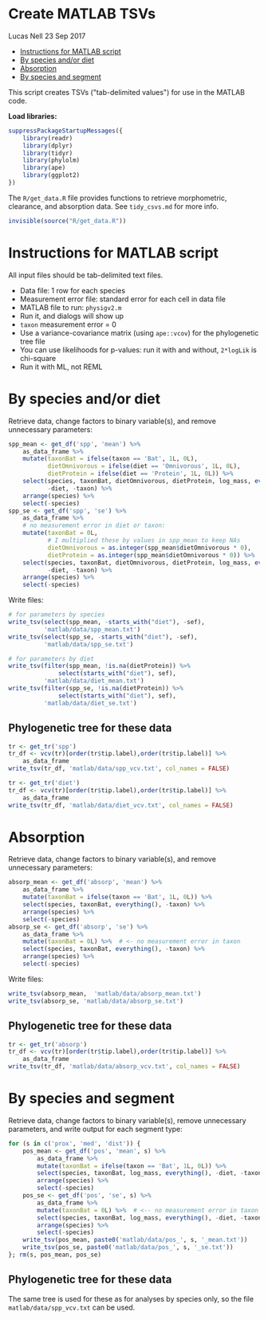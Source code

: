 Create MATLAB TSVs
================
Lucas Nell
23 Sep 2017

-   [Instructions for MATLAB script](#instructions-for-matlab-script)
-   [By species and/or diet](#by-species-andor-diet)
-   [Absorption](#absorption)
-   [By species and segment](#by-species-and-segment)

This script creates TSVs ("tab-delimited values") for use in the MATLAB code.

**Load libraries:**

``` r
suppressPackageStartupMessages({
    library(readr)
    library(dplyr)
    library(tidyr)
    library(phylolm)
    library(ape)
    library(ggplot2)
})
```

The `R/get_data.R` file provides functions to retrieve morphometric, clearance, and absorption data. See `tidy_csvs.md` for more info.

``` r
invisible(source("R/get_data.R"))
```

Instructions for MATLAB script
==============================

All input files should be tab-delimited text files.

-   Data file: 1 row for each species
-   Measurement error file: standard error for each cell in data file
-   MATLAB file to run: `physigv2.m`
-   Run it, and dialogs will show up
-   `taxon` measurement error = 0
-   Use a variance-covariance matrix (using `ape::vcov`) for the phylogenetic tree file
-   You can use likelihoods for p-values: run it with and without, `2*logLik` is chi-square
-   Run it with ML, not REML

By species and/or diet
======================

Retrieve data, change factors to binary variable(s), and remove unnecessary parameters:

``` r
spp_mean <- get_df('spp', 'mean') %>% 
    as_data_frame %>% 
    mutate(taxonBat = ifelse(taxon == 'Bat', 1L, 0L), 
           dietOmnivorous = ifelse(diet == 'Omnivorous', 1L, 0L),
           dietProtein = ifelse(diet == 'Protein', 1L, 0L)) %>% 
    select(species, taxonBat, dietOmnivorous, dietProtein, log_mass, everything(), 
           -diet, -taxon) %>% 
    arrange(species) %>% 
    select(-species)
spp_se <- get_df('spp', 'se') %>%
    as_data_frame %>% 
    # no measurement error in diet or taxon:
    mutate(taxonBat = 0L, 
           # I multiplied these by values in spp_mean to keep NAs
           dietOmnivorous = as.integer(spp_mean$dietOmnivorous * 0), 
           dietProtein = as.integer(spp_mean$dietOmnivorous * 0)) %>%
    select(species, taxonBat, dietOmnivorous, dietProtein, log_mass, everything(), 
           -diet, -taxon) %>% 
    arrange(species) %>% 
    select(-species)
```

Write files:

``` r
# for parameters by species
write_tsv(select(spp_mean, -starts_with("diet"), -sef), 
          'matlab/data/spp_mean.txt')
write_tsv(select(spp_se, -starts_with("diet"), -sef), 
          'matlab/data/spp_se.txt')

# for parameters by diet
write_tsv(filter(spp_mean, !is.na(dietProtein)) %>% 
              select(starts_with("diet"), sef), 
          'matlab/data/diet_mean.txt')
write_tsv(filter(spp_se, !is.na(dietProtein)) %>% 
              select(starts_with("diet"), sef), 
          'matlab/data/diet_se.txt')
```

Phylogenetic tree for these data
--------------------------------

``` r
tr <- get_tr('spp')
tr_df <- vcv(tr)[order(tr$tip.label),order(tr$tip.label)] %>%
    as_data_frame
write_tsv(tr_df, 'matlab/data/spp_vcv.txt', col_names = FALSE)

tr <- get_tr('diet')
tr_df <- vcv(tr)[order(tr$tip.label),order(tr$tip.label)] %>%
    as_data_frame
write_tsv(tr_df, 'matlab/data/diet_vcv.txt', col_names = FALSE)
```

Absorption
==========

Retrieve data, change factors to binary variable(s), and remove unnecessary parameters:

``` r
absorp_mean <- get_df('absorp', 'mean') %>% 
    as_data_frame %>% 
    mutate(taxonBat = ifelse(taxon == 'Bat', 1L, 0L)) %>% 
    select(species, taxonBat, everything(), -taxon) %>% 
    arrange(species) %>% 
    select(-species)
absorp_se <- get_df('absorp', 'se') %>%
    as_data_frame %>% 
    mutate(taxonBat = 0L) %>%  # <- no measurement error in taxon
    select(species, taxonBat, everything(), -taxon) %>% 
    arrange(species) %>% 
    select(-species)
```

Write files:

``` r
write_tsv(absorp_mean,  'matlab/data/absorp_mean.txt')
write_tsv(absorp_se, 'matlab/data/absorp_se.txt')
```

Phylogenetic tree for these data
--------------------------------

``` r
tr <- get_tr('absorp')
tr_df <- vcv(tr)[order(tr$tip.label),order(tr$tip.label)] %>%
    as_data_frame
write_tsv(tr_df, 'matlab/data/absorp_vcv.txt', col_names = FALSE)
```

By species and segment
======================

Retrieve data, change factors to binary variable(s), remove unnecessary parameters, and write output for each segment type:

``` r
for (s in c('prox', 'med', 'dist')) {
    pos_mean <- get_df('pos', 'mean', s) %>%
        as_data_frame %>% 
        mutate(taxonBat = ifelse(taxon == 'Bat', 1L, 0L)) %>% 
        select(species, taxonBat, log_mass, everything(), -diet, -taxon) %>% 
        arrange(species) %>% 
        select(-species)
    pos_se <- get_df('pos', 'se', s) %>%
        as_data_frame %>% 
        mutate(taxonBat = 0L) %>%  # <-- no measurement error in taxon
        select(species, taxonBat, log_mass, everything(), -diet, -taxon) %>% 
        arrange(species) %>% 
        select(-species)
    write_tsv(pos_mean, paste0('matlab/data/pos_', s, '_mean.txt'))
    write_tsv(pos_se, paste0('matlab/data/pos_', s, '_se.txt'))
}; rm(s, pos_mean, pos_se)
```

Phylogenetic tree for these data
--------------------------------

The same tree is used for these as for analyses by species only, so the file `matlab/data/spp_vcv.txt` can be used.
